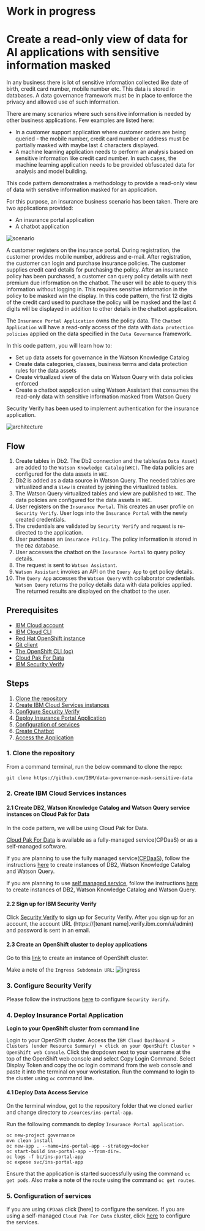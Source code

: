 # Work in progress

# Create a read-only view of data for AI applications with sensitive information masked 

In any business there is lot of sensitive information collected like date of birth, credit card number, mobile number etc. This data is stored in databases. A data governance framework must be in place to enforce the privacy and allowed use of such information.

There are many scenarios where such sensitive information is needed by other business applications. Few examples are listed here:
- In a customer support application where customer orders are being queried - the mobile number, credit card number or address must be partially masked with maybe last 4 characters displayed.
- A machine learning application needs to perform an analysis based on sensitive information like credit card number. In such cases, the machine learning application needs to be provided obfuscated data for analysis and model building.

This code pattern demonstrates a methodology to provide a read-only view of data with senstive information masked for an application. 

For this purpose, an insurance business scenario has been taken. There are two applications provided:
- An insurance portal application
- A chatbot application

![scenario](images/scenario.png)

A customer registers on the insurance portal. During registration, the customer provides mobile number, address and e-mail. After registration, the customer can login and purchase insurance policies. The customer supplies credit card details for purchasing the policy. 
After an insurance policy has been purchased, a customer can query policy details with next premium due information on the chatbot. The user will be able to query this information without logging in. This requires sensitive information in the policy to be masked win the display. In this code pattern, the first 12 digits of the credit card used to purchase the policy will be masked and the last 4 digits will be displayed in addition to other details in the chatbot application.

The `Insurance Portal Application` owns the policy data. The `Chatbot Application` will have a read-only access of the data with `data protection policies` applied on the data specified in the `Data Governance` framework.

In this code pattern, you will learn how to:
- Set up data assets for governance in the Watson Knowledge Catalog
- Create data categories, classes, business terms and data protection rules for the data assets
- Create virtualized view of the data on Watson Query with data policies enforced
- Create a chatbot aapplication using Watson Assistant that consumes the read-only data with sensitive information masked from Watson Query

Security Verify has been used to implement authentication for the insurance application.

![architecture](images/architecture.png)

## Flow

1. Create tables in Db2. The Db2 connection and the tables(as `Data Asset`) are added to the `Watson Knowledge Catalog(WKC)`. The data policies are configured for the data assets in `WKC`.
2. Db2 is added as a data source in Watson Query. The needed tables are virtualized and a `View` is created by joining the virtualized tables. 
3. The Watson Query virtualized tables and view are published to `WKC`. The data policies are configured for the data assets in `WKC`.
4. User registers on the `Insurance Portal`. This creates an user profile on `Security Verify`. User logs into the `Insurance Portal` with the newly created credentials. 
5. The credentials are validated by `Security Verify` and request is re-directed to the application.
6. User purchases an `Insurance Policy`. The policy information is stored in the `Db2` database.
7. User accesses the chatbot on the `Insurance Portal` to query policy details.
8. The request is sent to `Watson Assistant`.
9. `Watson Assistant` invokes an API on the `Query App` to get policy details.
10. The `Query App` accesses the `Watson Query` with collaborator credentials. `Watson Query` returns the policy details data with data policies applied. The returned results are displayed on the chatbot to the user.

## Prerequisites
- [IBM Cloud account](https://cloud.ibm.com/)
- [IBM Cloud CLI](https://cloud.ibm.com/docs/cli?topic=cli-install-ibmcloud-cli)
- [Red Hat OpenShift instance](https://cloud.ibm.com/kubernetes/catalog/create?platformType=openshift)
- [Git client](https://git-scm.com/downloads)
- [The OpenShift CLI (oc)](https://cloud.ibm.com/docs/openshift?topic=openshift-openshift-cli)
- [Cloud Pak For Data](https://cloud.ibm.com/catalog/content/ibm-cp-datacore-6825cc5d-dbf8-4ba2-ad98-690e6f221701-global)
- [IBM Security Verify](https://www.ibm.com/security/digital-assets/iam/verify-demo-trial/)

## Steps
1. [Clone the repository](#1-clone-the-repository)
2. [Create IBM Cloud Services instances](#2-create-ibm-cloud-services)
3. [Configure Security Verify](#3-configure-security-verify)
4. [Deploy Insurance Portal Application](#4-deploy-insurance-portal-application)
5. [Configuration of services](#5-configuration-of-services)
6. [Create Chatbot](#6-create-chatbot)
7. [Access the Application](#7-access-the-application)


### 1. Clone the repository

From a command terminal, run the below command to clone the repo:
```
git clone https://github.com/IBM/data-governance-mask-sensitive-data
```

### 2. Create IBM Cloud Services instances


#### 2.1 Create DB2, Watson Knowledge Catalog and Watson Query service instances on Cloud Pak for Data
In the code pattern, we will be using Cloud Pak for Data.

[Cloud Pak For Data](https://cloud.ibm.com/cloudpaks/data/overview) is available as a fully-managed service(CPDaaS) or as a self-managed software.

If you are planning to use the fully managed service([CPDaaS](https://cloud.ibm.com/cloudpaks/data/overview)), follow the instructions [here]() to create instances of DB2, Watson Knowledge Catalog and Watson Query.

If you are planning to use [self managed service](https://cloud.ibm.com/catalog/content/ibm-cp-datacore-6825cc5d-dbf8-4ba2-ad98-690e6f221701-global), follow the instructions [here]() to create instances of  DB2, Watson Knowledge Catalog and Watson Query.


#### 2.2 Sign up for IBM Security Verify

Click [Security Verify](https://www.ibm.com/account/reg/signup?formid=urx-30041) to sign up for Security Verify. After you sign up for an account, the account URL (https://[tenant name].verify.ibm.com/ui/admin) and password is sent in an email.

#### 2.3 Create an OpenShift cluster to deploy applications

Go to this [link](https://cloud.ibm.com/kubernetes/catalog/create?platformType=openshift) to create an instance of OpenShift cluster.

Make a note of the `Ingress Subdomain URL`:
![ingress](images/ingress_subdomain.png)

### 3. Configure Security Verify

Please follow the instructions [here](SECURITY_VERIFY_CONFIG.md) to configure `Security Verify`.

### 4. Deploy Insurance Portal Application
**Login to your OpenShift cluster from command line**

Login to your OpenShift cluster. Access the `IBM Cloud Dashboard > Clusters (under Resource Summary) > click on your OpenShift Cluster > OpenShift web Console`. Click the dropdown next to your username at the top of the OpenShift web console and select Copy Login Command. Select Display Token and copy the oc login command from the web console and paste it into the terminal on your workstation. Run the command to login to the cluster using `oc` command line.

#### 4.1 Deploy Data Access Service
On the terminal window, got to the repository folder that we cloned earlier and change directory to `/sources/ins-portal-app`. 

Run the following commands to deploy `Insurance Portal application`.
```
oc new-project governance
mvn clean install
oc new-app . --name=ins-portal-app --strategy=docker
oc start-build ins-portal-app --from-dir=.
oc logs -f bc/ins-portal-app
oc expose svc/ins-portal-app
```
Ensure that the application is started successfully using the command `oc get pods`. Also make a note of the route using the command `oc get routes`. 

### 5. Configuration of services

If you are using `CPDaaS` click [here] to configure the services.
If you are using a self-managed `Cloud Pak For Data` cluster, click [here]() to configure the services. 
